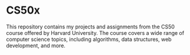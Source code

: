 # CS50x

This repository contains my projects and assignments from the CS50 course offered by Harvard University. The course covers a wide range of computer science topics, including algorithms, data structures, web development, and more.
